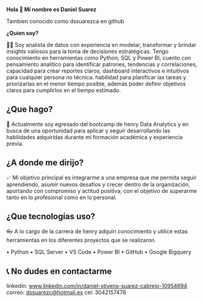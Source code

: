 **Hola 👋 Mi nombre es Daniel Suarez**

Tambien conocido como dssuarezca en github

**¿Quien soy?**

👦🏻 Soy analista de datos con experiencia en modelar, transformar y brindar insights valiosos para la toma de decisiones estratégicas. Tengo conocimiento en herramientas como Python, SQL y Power BI, cuento con pensamiento analítico para identificar patrones, tendencias y correlaciones, capacidad para crear reportes claros, dashboard interactivos e intuitivos para cualquier persona no técnica. habilidad para planificar las tareas y priorizarlas en el menor tiempo posible, además poder definir objetivos claros para cumplirlos en el tiempo estimado.

## ¿Que hago?

🎉 Actualmente soy egresado del bootcamp de henry Data Analytics y en busca de una oportunidad para aplicar y seguir desarrollando las habilidades adquiridas durante mi formación académica y experiencia previa.

## ¿A donde me dirijo?

✅ Mi objetivo principal es integrarme a una empresa que me permita seguir aprendiendo, asumir nuevos desafíos y crecer dentro de la organización, aportando con compromiso y actitud positiva, con el objetivo de superarme tanto en lo profesional como en lo personal.

## ¿Que tecnologías uso?

👓 A lo cargo de la carrera de henry adquiri conocimiento y utilice estas herramientas en los diferentes proyectos que se realizaron.

• Python 
• SQL Server
• VS Code
• Power BI 
• GitHub
• Google Bigquery

## 📞 No dudes en contactarme

linkedin: www.linkedin.com/in/daniel-stivens-suarez-cabrejo-10954694 correo: dssuarezc@hotmail.es cel: 3042157478
